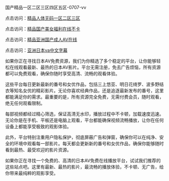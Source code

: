 
国产精品一区二区三区四区五区-0707-vv


点击访问：<a href="https://bsdf-5f5.pages.dev/">精品人体无码一区二区三区</a>

点击访问：<a href="https://gsd-agv.pages.dev/">精品国产美女福利在线不卡</a>

点击访问：<a href="https://fdhf-454.pages.dev/">精品亚洲国产成人AⅤ在线</a>

点击访问：<a href="https://gfd-5xg.pages.dev/">亚洲日本va中文字幕</a>



如果你正在寻找日本AV免费资源，我们为你精选了多个稳定的平台，让你能够轻松在线观看最新、最热的日本AV影片。平台无需注册，免去广告烦恼，所有资源都可以免费观看，确保你随时享受高清、流畅的观看体验。

这些平台每日更新最新的番号和女优作品，包括三上悠亚、明日花绮罗、波多野结衣等知名女优的精彩影片。无论你喜欢经典作品，还是追逐最新发布的番号，这里都能满足你的需求。最重要的是，所有资源完全免费，无需付费会员，随时观看，绝无任何观看限制。

每部视频都经过精心筛选，保证高清无水印，播放过程中不卡顿，加载速度迅速。无论你是在手机、平板还是电脑上观看，平台都能确保视频流畅播放，让你在任何设备上都能享受极致的观影体验。

此外，平台特别注重用户隐私保护，彻底屏蔽广告和弹窗，确保你可以在纯净、安全的环境中观看每一部影片。每天都会更新新的番号和女优作品，确保你能够随时看到最热、最受欢迎的影片资源。

如果你正在寻找一个免费的、高清的日本AV免费在线播放平台，试试我们推荐的这些站点吧。这里有最新、最热的影片，最流畅的播放体验，不卡顿、无广告，给你带来最纯粹的观影享受。

<span style="display:none;">[Canonical link](https://github.com/vyvy0250707/vyvy14 ）</span>
